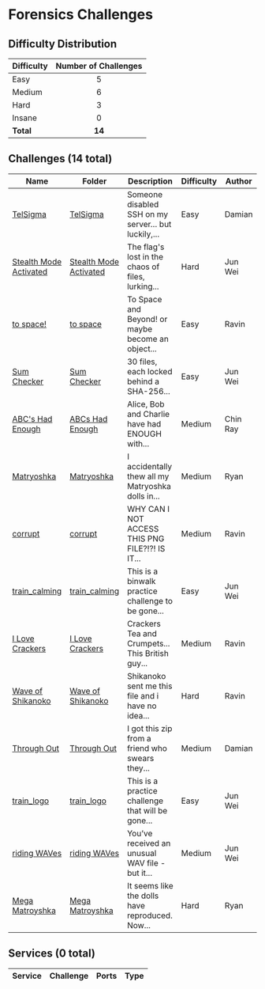 # Forensics Challenges

## Difficulty Distribution
| Difficulty | Number of Challenges |
|------------|:--------------------:|
| Easy | 5 |
| Medium | 6 |
| Hard | 3 |
| Insane | 0 |
| **Total** | **14** |

## Challenges (14 total)
| Name | Folder | Description | Difficulty | Author |
|------|--------|-------------|------------|--------|
| [TelSigma](<./TelSigma>) | [TelSigma](<./TelSigma>) | Someone disabled SSH on my server… but luckily,... | Easy | Damian |
| [Stealth Mode Activated](<./Stealth Mode Activated>) | [Stealth Mode Activated](<./Stealth Mode Activated>) | The flag's lost in the chaos of files, lurking... | Hard | Jun Wei |
| [to space!](<./to space>) | [to space](<./to space>) | To Space and Beyond! or maybe become an object... | Easy | Ravin |
| [Sum Checker](<./Sum Checker>) | [Sum Checker](<./Sum Checker>) | 30 files, each locked behind a SHA-256... | Easy | Jun Wei |
| [ABC's Had Enough](<./ABCs Had Enough>) | [ABCs Had Enough](<./ABCs Had Enough>) | Alice, Bob and Charlie have had ENOUGH with... | Medium | Chin Ray |
| [Matryoshka](<./Matryoshka>) | [Matryoshka](<./Matryoshka>) | I accidentally thew all my Matryoshka dolls in... | Medium | Ryan |
| [corrupt](<./corrupt>) | [corrupt](<./corrupt>) | WHY CAN I NOT ACCESS THIS PNG FILE?!?! IS IT... | Medium | Ravin |
| [train_calming](<./train_calming>) | [train_calming](<./train_calming>) | This is a binwalk practice challenge to be gone... | Easy | Jun Wei |
| [I Love Crackers](<./I Love Crackers>) | [I Love Crackers](<./I Love Crackers>) | Crackers Tea and Crumpets... This British guy... | Medium | Ravin |
| [Wave of Shikanoko](<./Wave of Shikanoko>) | [Wave of Shikanoko](<./Wave of Shikanoko>) | Shikanoko sent me this file and i have no idea... | Hard | Ravin |
| [Through Out](<./Through Out>) | [Through Out](<./Through Out>) | I got this zip from a friend who swears they... | Medium | Damian |
| [train_logo](<./train_logo>) | [train_logo](<./train_logo>) | This is a practice challenge that will be gone... | Easy | Jun Wei |
| [riding WAVes](<./riding WAVes>) | [riding WAVes](<./riding WAVes>) | You’ve received an unusual WAV file - but it... | Medium | Jun Wei |
| [Mega Matroyshka](<./Mega Matroyshka>) | [Mega Matroyshka](<./Mega Matroyshka>) | It seems like the dolls have reproduced. Now... | Hard | Ryan |

## Services (0 total)
| Service | Challenge | Ports | Type |
|---------|-----------|-------|------|

